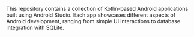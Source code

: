 This repository contains a collection of Kotlin-based Android applications built using Android Studio. 
Each app showcases different aspects of Android development, ranging from simple UI interactions to database integration with SQLite.
